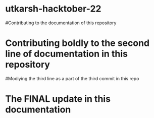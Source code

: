 # utkarsh-hacktober-22
#Contributing to the documentation of this repository
# Contributing boldly to the second line of documentation in this repository
#Modiying the third line as a part of the third commit in this repo
# The FINAL update in this documentation

